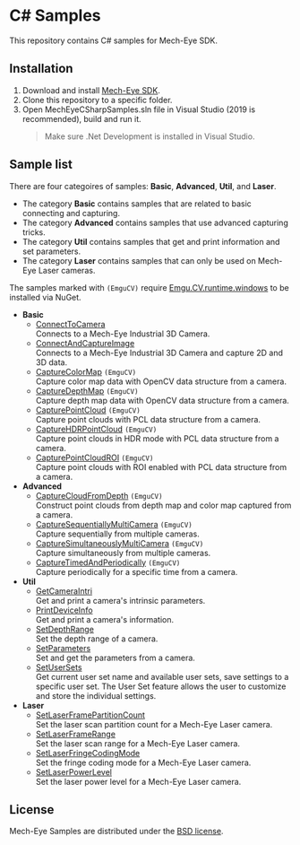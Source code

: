 # C# Samples

This repository contains C# samples for Mech-Eye SDK.

## Installation

1. Download and install [Mech-Eye SDK](https://www.mech-mind.com/download/camera-sdk.html).
2. Clone this repository to a specific folder.
3. Open MechEyeCSharpSamples.sln file in Visual Studio (2019 is recommended), build and run it.
    > Make sure .Net Development is installed in Visual Studio.

## Sample list

There are four categoires of samples: **Basic**, **Advanced**, **Util**, and **Laser**.  

- The category **Basic** contains samples that are related to basic connecting and capturing.  
- The category **Advanced** contains samples that use advanced capturing tricks.  
- The category **Util** contains samples that get and print information and set parameters.  
- The category **Laser** contains samples that can only be used on Mech-Eye Laser cameras.  

The samples marked with `(EmguCV)` require [Emgu.CV.runtime.windows](https://www.nuget.org/packages/Emgu.CV.runtime.windows/) to be installed via NuGet.

- **Basic**
  - [ConnectToCamera](https://github.com/MechMindRobotics/mecheye_csharp_samples/tree/main/source/Basic/ConnectToCamera)  
    Connects to a Mech-Eye Industrial 3D Camera.
  - [ConnectAndCaptureImage](https://github.com/MechMindRobotics/mecheye_csharp_samples/tree/main/source/Basic/ConnectAndCaptureImage)  
    Connects to a Mech-Eye Industrial 3D Camera and capture 2D and 3D data.
  - [CaptureColorMap](https://github.com/MechMindRobotics/mecheye_csharp_samples/tree/main/source/Basic/CaptureColorMap) `(EmguCV)`  
    Capture color map data with OpenCV data structure from a camera.
  - [CaptureDepthMap](https://github.com/MechMindRobotics/mecheye_csharp_samples/tree/main/source/Basic/CaptureDepthMap) `(EmguCV)`  
    Capture depth map data with OpenCV data structure from a camera.
  - [CapturePointCloud](https://github.com/MechMindRobotics/mecheye_csharp_samples/tree/main/source/Basic/CapturePointCloud) `(EmguCV)`  
    Capture point clouds with PCL data structure from a camera.
  - [CaptureHDRPointCloud](https://github.com/MechMindRobotics/mecheye_csharp_samples/tree/main/source/Basic/CaptureHDRPointCloud) `(EmguCV)`  
    Capture point clouds in HDR mode with PCL data structure from a camera.
  - [CapturePointCloudROI](https://github.com/MechMindRobotics/mecheye_csharp_samples/tree/main/source/Basic/CapturePointCloudROI) `(EmguCV)`  
    Capture point clouds with ROI enabled with PCL data structure from a camera.
- **Advanced**
  - [CaptureCloudFromDepth](https://github.com/MechMindRobotics/mecheye_csharp_samples/tree/main/source/Advanced/CaptureCloudFromDepth) `(EmguCV)`  
    Construct point clouds from depth map and color map captured from a camera.
  - [CaptureSequentiallyMultiCamera](https://github.com/MechMindRobotics/mecheye_csharp_samples/tree/main/source/Advanced/CaptureSequentiallyMultiCamera) `(EmguCV)`  
    Capture sequentially from multiple cameras.
  - [CaptureSimultaneouslyMultiCamera](https://github.com/MechMindRobotics/mecheye_csharp_samples/tree/main/source/Advanced/CaptureSimultaneouslyMultiCamera) `(EmguCV)`  
    Capture simultaneously from multiple cameras.
  - [CaptureTimedAndPeriodically](https://github.com/MechMindRobotics/mecheye_csharp_samples/tree/main/source/Advanced/CaptureTimedAndPeriodically) `(EmguCV)`  
    Capture periodically for a specific time from a camera.
- **Util**
  - [GetCameraIntri](https://github.com/MechMindRobotics/mecheye_csharp_samples/tree/main/source/Util/GetCameraIntri)  
    Get and print a camera's intrinsic parameters.
  - [PrintDeviceInfo](https://github.com/MechMindRobotics/mecheye_csharp_samples/tree/main/source/Util/PrintDeviceInfo)  
    Get and print a camera's information.
  - [SetDepthRange](https://github.com/MechMindRobotics/mecheye_csharp_samples/tree/main/source/Util/SetDepthRange)  
    Set the depth range of a camera.
  - [SetParameters](https://github.com/MechMindRobotics/mecheye_csharp_samples/tree/main/source/Util/SetParameters)  
    Set and get the parameters from a camera.
  - [SetUserSets](https://github.com/MechMindRobotics/mecheye_csharp_samples/tree/main/source/Util/SetUserSets)  
    Get current user set name and available user sets, save settings to a specific user set. The User Set feature allows the user to customize and store the individual settings.
- **Laser**
  - [SetLaserFramePartitionCount](https://github.com/MechMindRobotics/mecheye_csharp_samples/tree/main/source/Laser/SetLaserFramePartitionCount)  
    Set the laser scan partition count for a Mech-Eye Laser camera.
  - [SetLaserFrameRange](https://github.com/MechMindRobotics/mecheye_csharp_samples/tree/main/source/Laser/SetLaserFrameRange)  
    Set the laser scan range for a Mech-Eye Laser camera.
  - [SetLaserFringeCodingMode](https://github.com/MechMindRobotics/mecheye_csharp_samples/tree/main/source/Laser/SetLaserFringeCodingMode)  
    Set the fringe coding mode for a Mech-Eye Laser camera.
  - [SetLaserPowerLevel](https://github.com/MechMindRobotics/mecheye_csharp_samples/tree/main/source/Laser/SetLaserPowerLevel)  
    Set the laser power level for a Mech-Eye Laser camera.
    
    
## License

Mech-Eye Samples are distributed under the [BSD license](https://github.com/MechMindRobotics/mecheye_cpp_samples/blob/main/LICENSE).

